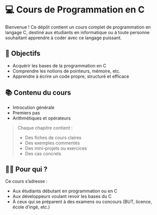 # 💻 Cours de Programmation en C

Bienvenue ! Ce dépôt contient un cours complet de programmation en langage C, destiné aux étudiants en informatique ou à toute personne souhaitant apprendre à coder avec ce langage puissant.

## 🎯 Objectifs

- Acquérir les bases de la programmation en C
- Comprendre les notions de pointeurs, mémoire, etc.
- Apprendre à écrire un code propre, structuré et efficace

## 📚 Contenu du cours

- Introcution générale
- Premiers pas
- Arithmétiques et opérateurs

> Chaque chapitre contient :
> - Des fiches de cours claires
> - Des exemples commentés
> - Des mini-projets ou exercices 
> - Des cas concrets

## 👨‍🎓 Pour qui ?

Ce cours s’adresse :
- Aux étudiants débutant en programmation ou en C
- Aux développeurs voulant revoir les bases du C
- À ceux qui se préparent à des examens ou concours (BUT, licence, école d’ingé, etc.)
